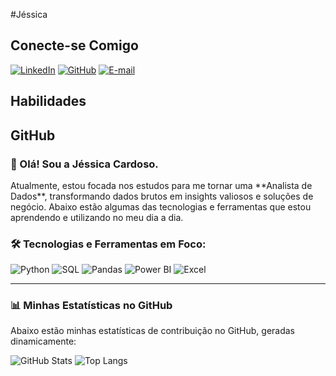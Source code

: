 #Jéssica 

## Conecte-se Comigo
[![LinkedIn](https://img.shields.io/badge/LinkedIn-0077B5?style=for-the-badge&logo=linkedin&logoColor=white)](https://www.linkedin.com/in/j%C3%A9ssica-cardoso-05a0a3370/)
[![GitHub](https://img.shields.io/badge/GitHub-100000?style=for-the-badge&logo=github&logoColor=white)](https://github.com/JessicaCardoso1311)
[![E-mail](https://img.shields.io/badge/-Email-000?style=for-the-badge&logo=microsoft-outlook&logoColor=007BFF)](mailto:jessicacardoso2836@gmail.com)

## Habilidades

## GitHub 

### 👋 Olá! Sou a Jéssica Cardoso.

<p>
  Atualmente, estou focada nos estudos para me tornar uma **Analista de Dados**, transformando dados brutos em insights valiosos e soluções de negócio. Abaixo estão algumas das tecnologias e ferramentas que estou aprendendo e utilizando no meu dia a dia.
</p>

### 🛠️ Tecnologias e Ferramentas em Foco:

<p>
  <img src="https://img.shields.io/badge/Python-3776AB?style=for-the-badge&logo=python&logoColor=white" alt="Python"/>
  <img src="https://img.shields.io/badge/SQL-025E8C?style=for-the-badge&logo=microsoft-sql-server&logoColor=white" alt="SQL"/>
  <img src="https://img.shields.io/badge/Pandas-150458?style=for-the-badge&logo=pandas&logoColor=white" alt="Pandas"/>
  <img src="https://img.shields.io/badge/Power%20BI-F2C811?style=for-the-badge&logo=power-bi&logoColor=black" alt="Power BI"/>
  <img src="https://img.shields.io/badge/Excel-217346?style=for-the-badge&logo=microsoft-excel&logoColor=white" alt="Excel"/>
</p>

---

### 📊 Minhas Estatísticas no GitHub

<p>
  Abaixo estão minhas estatísticas de contribuição no GitHub, geradas dinamicamente:
</p>

![GitHub Stats](https://github-readme-stats.vercel.app/api?username=JessicaCardoso1311&theme=transparent&bg_color=000&border_color=30A3DC&show_icons=true&icon_color=30A3DC&title_color=E94D5F&text_color=FFF)
![Top Langs](https://github-readme-stats.vercel.app/api/top-langs/?username=JessicaCardoso1311&layout=compact&bg_color=000&border_color=30A3DC&title_color=E94D5F&text_color=FFF&include_all_commits=true)

